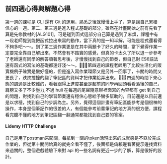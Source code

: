## 前四週心得與解題心得
第一週的課程是 CLI 還有 Git 的運用，熟悉之後就慢慢上手了，算是譲自己累積信心的一週。第二、第三週是進入程式基礎的部分，雖然在計畫開始之前有先看了算是先修教材的[ALG101]，可是碰到函式這部分自己算是遇到了麻煩，課程中有一段老師提到能把函式拉出來寫的動作，當下真的是一知半解，可能是程式還看得不夠多吧～～。到了第三週作業更是在其中兩題卡了好久的時間，當下覺得作業一定要完全靠自己解出來，不然會有不踏實的感覺，但真的卡太久了所以退一步參考了老師還有同學的解答順著思考後，才慢慢找到自己的節奏，但自己對 ES6語法還有函式的寫法的基礎都還好淺～～。第四週的課程老師用了比較生活化的販賣機例子確實是蠻好懂的，但是進入寫作業環節又是另外一回事了，卡關的時間又更長了，跌跌撞撞的翻了筆記區的資料才把作業給弄出來。四週的時間下來心態的調適是比較難的，看著跟得上進度甚至是超前的同學再回頭看看落後的自己，肩膀又多了不少壓力,不過 huli 在每週的尾聲隨意聊裡面寫的內容都有 get 到自己的問題，對找到自己的學習節奏還有穩住心態給予蠻多幫助的，目前還是以目前還是以求穩，找到自己的步調為主。另外，覺得這個計畫有筆記區能參考是個很神的操作，本身是個筆記作的很差的人，有個能參考前輩筆記的地方真的很方便，課程看完聽不懂的地方到筆記區翻一翻通常都能找到自己要的答案。



#### Lidemy HTTP Challenge

自己是用了postman來闖關，每拿到一關的token湧現出來的成就感是不亞於完成作業的，但從第十關開始真的就完全看不懂了，後面都是倚賴邊看著提示邊找資料來過關的，整個遊戲體驗下來對 api 的一些名詞有更近一步的了解，算是很好的設計。